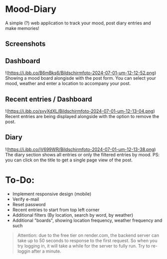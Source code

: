 # Mood-Diary
A simple (?) web application to track your mood, post diary entries and make memories! 
## Screenshots

## Dashboard
!(https://i.ibb.co/B6mBks6/Bildschirmfoto-2024-07-01-um-12-12-52.png)
Showing a mood board alongisde with the post form. You can select your mood, weather and enter a location to accompany your post.

## Recent entries / Dashboard
!(https://i.ibb.co/svyXdXL/Bildschirmfoto-2024-07-01-um-12-13-04.png)
Recent entries are being displayed alongside with the option to remove the post.

## Diary
!(https://i.ibb.co/jV699WR/Bildschirmfoto-2024-07-01-um-12-13-38.png)
The diary section shows all entries or only the filtered entries by mood. 
PS: you can click on the title to get a single page view of the post.

# To-Do:
- Implement responsive design (mobile)
- Verify e-mail
- Reset password
- Recent entries to start from top left corner
- Additional filters (By location, search by word, by weather)
- Additional "boards", showing location frequency, weather frequency and such

> Attention: due to the free tier on render.com, the backend server can take up to 50 seconds to response to the first request. So when you try logging in, it will take a while for the server to fully run. Try to re-loggin after a minute.
